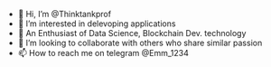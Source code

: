 - 👋 Hi, I’m @Thinktankprof
- 👀 I’m interested in delevoping applications
- 🌱 An Enthusiast of Data Science, Blockchain Dev. technology
- 💞️ I’m looking to collaborate with others who share similar passion 
- 📫 How to reach me on telegram @Emm_1234

<!---
Thinktankprof/Thinktankprof is a ✨ special ✨ repository because its `README.md` (this file) appears on your GitHub profile.
You can click the Preview link to take a look at your changes.
--->
